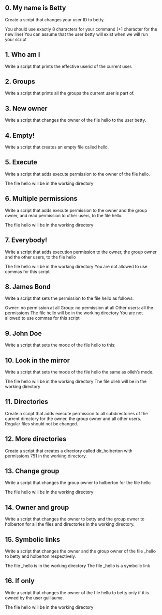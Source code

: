 ## 0. My name is Betty
Create a script that changes your user ID to betty.

You should use exactly 8 characters for your command (+1 character for the new line)
You can assume that the user betty will exist when we will run your script
## 1. Who am I
Write a script that prints the effective userid of the current user.
## 2. Groups
Write a script that prints all the groups the current user is part of.
## 3. New owner 
Write a script that changes the owner of the file hello to the user betty.
## 4. Empty! 
Write a script that creates an empty file called hello.
## 5. Execute
Write a script that adds execute permission to the owner of the file hello.

The file hello will be in the working directory
## 6. Multiple permissions
Write a script that adds execute permission to the owner and the group owner, and read permission to other users, to the file hello.

The file hello will be in the working directory
## 7. Everybody! 
Write a script that adds execution permission to the owner, the group owner and the other users, to the file hello

The file hello will be in the working directory
You are not allowed to use commas for this script
## 8. James Bond 
Write a script that sets the permission to the file hello as follows:

Owner: no permission at all
Group: no permission at all
Other users: all the permissions
The file hello will be in the working directory You are not allowed to use commas for this script
## 9. John Doe
Write a script that sets the mode of the file hello to this:
## 10. Look in the mirror
Write a script that sets the mode of the file hello the same as olleh’s mode.

The file hello will be in the working directory
The file olleh will be in the working directory
## 11. Directories 
Create a script that adds execute permission to all subdirectories of the current directory for the owner, the group owner and all other users. Regular files should not be changed.
## 12. More directories
Create a script that creates a directory called dir_holberton with permissions 751 in the working directory.
## 13. Change group
Write a script that changes the group owner to holberton for the file hello

The file hello will be in the working directory
## 14. Owner and group
Write a script that changes the owner to betty and the group owner to holberton for all the files and directories in the working directory.
## 15. Symbolic links
Write a script that changes the owner and the group owner of the file _hello to betty and holberton respectively.

The file _hello is in the working directory
The file _hello is a symbolic link
## 16. If only
Write a script that changes the owner of the file hello to betty only if it is owned by the user guillaume.

The file hello will be in the working directory